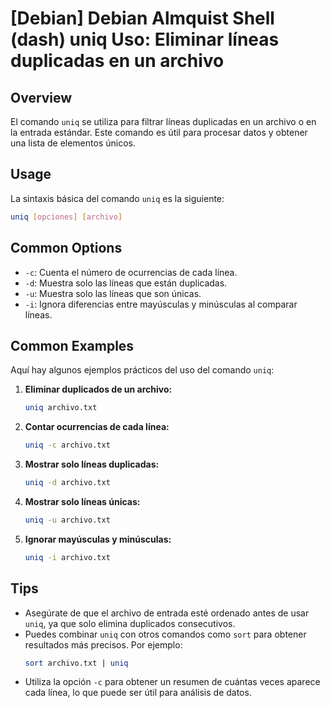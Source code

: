 # [Debian] Debian Almquist Shell (dash) uniq Uso: Eliminar líneas duplicadas en un archivo

## Overview
El comando `uniq` se utiliza para filtrar líneas duplicadas en un archivo o en la entrada estándar. Este comando es útil para procesar datos y obtener una lista de elementos únicos.

## Usage
La sintaxis básica del comando `uniq` es la siguiente:

```bash
uniq [opciones] [archivo]
```

## Common Options
- `-c`: Cuenta el número de ocurrencias de cada línea.
- `-d`: Muestra solo las líneas que están duplicadas.
- `-u`: Muestra solo las líneas que son únicas.
- `-i`: Ignora diferencias entre mayúsculas y minúsculas al comparar líneas.

## Common Examples
Aquí hay algunos ejemplos prácticos del uso del comando `uniq`:

1. **Eliminar duplicados de un archivo:**
   ```bash
   uniq archivo.txt
   ```

2. **Contar ocurrencias de cada línea:**
   ```bash
   uniq -c archivo.txt
   ```

3. **Mostrar solo líneas duplicadas:**
   ```bash
   uniq -d archivo.txt
   ```

4. **Mostrar solo líneas únicas:**
   ```bash
   uniq -u archivo.txt
   ```

5. **Ignorar mayúsculas y minúsculas:**
   ```bash
   uniq -i archivo.txt
   ```

## Tips
- Asegúrate de que el archivo de entrada esté ordenado antes de usar `uniq`, ya que solo elimina duplicados consecutivos.
- Puedes combinar `uniq` con otros comandos como `sort` para obtener resultados más precisos. Por ejemplo:
  ```bash
  sort archivo.txt | uniq
  ```
- Utiliza la opción `-c` para obtener un resumen de cuántas veces aparece cada línea, lo que puede ser útil para análisis de datos.
